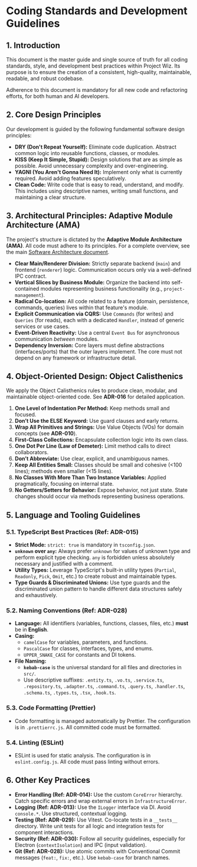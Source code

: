 # Coding Standards and Development Guidelines

## 1. Introduction

This document is the master guide and single source of truth for all coding standards, style, and development best practices within Project Wiz. Its purpose is to ensure the creation of a consistent, high-quality, maintainable, readable, and robust codebase.

Adherence to this document is mandatory for all new code and refactoring efforts, for both human and AI developers.

## 2. Core Design Principles

Our development is guided by the following fundamental software design principles:

*   **DRY (Don't Repeat Yourself):** Eliminate code duplication. Abstract common logic into reusable functions, classes, or modules.
*   **KISS (Keep It Simple, Stupid):** Design solutions that are as simple as possible. Avoid unnecessary complexity and over-engineering.
*   **YAGNI (You Aren't Gonna Need It):** Implement only what is currently required. Avoid adding features speculatively.
*   **Clean Code:** Write code that is easy to read, understand, and modify. This includes using descriptive names, writing small functions, and maintaining a clear structure.

## 3. Architectural Principles: Adaptive Module Architecture (AMA)

The project's structure is dictated by the **Adaptive Module Architecture (AMA)**. All code must adhere to its principles. For a complete overview, see the main [Software Architecture document](../concepts/software-architecture.md).

*   **Clear Main/Renderer Division:** Strictly separate backend (`main`) and frontend (`renderer`) logic. Communication occurs only via a well-defined IPC contract.
*   **Vertical Slices by Business Module:** Organize the backend into self-contained modules representing business functionality (e.g., `project-management`).
*   **Radical Co-location:** All code related to a feature (domain, persistence, commands, queries) lives within that feature's module.
*   **Explicit Communication via CQRS:** Use `Commands` (for writes) and `Queries` (for reads), each with a dedicated `Handler`, instead of generic services or use cases.
*   **Event-Driven Reactivity:** Use a central `Event Bus` for asynchronous communication *between* modules.
*   **Dependency Inversion:** Core layers must define abstractions (interfaces/ports) that the outer layers implement. The core must not depend on any framework or infrastructure detail.

## 4. Object-Oriented Design: Object Calisthenics

We apply the Object Calisthenics rules to produce clean, modular, and maintainable object-oriented code. See **ADR-016** for detailed application.

1.  **One Level of Indentation Per Method:** Keep methods small and focused.
2.  **Don’t Use the ELSE Keyword:** Use guard clauses and early returns.
3.  **Wrap All Primitives and Strings:** Use Value Objects (VOs) for domain concepts (see **ADR-010**).
4.  **First-Class Collections:** Encapsulate collection logic into its own class.
5.  **One Dot Per Line (Law of Demeter):** Limit method calls to direct collaborators.
6.  **Don’t Abbreviate:** Use clear, explicit, and unambiguous names.
7.  **Keep All Entities Small:** Classes should be small and cohesive (<100 lines); methods even smaller (<15 lines).
8.  **No Classes With More Than Two Instance Variables:** Applied pragmatically, focusing on internal state.
9.  **No Getters/Setters for Behavior:** Expose behavior, not just state. State changes should occur via methods representing business operations.

## 5. Language and Tooling Guidelines

### 5.1. TypeScript Best Practices (Ref: ADR-015)

*   **Strict Mode:** `strict: true` is mandatory in `tsconfig.json`.
*   **`unknown` over `any`:** Always prefer `unknown` for values of unknown type and perform explicit type checking. `any` is forbidden unless absolutely necessary and justified with a comment.
*   **Utility Types:** Leverage TypeScript's built-in utility types (`Partial`, `Readonly`, `Pick`, `Omit`, etc.) to create robust and maintainable types.
*   **Type Guards & Discriminated Unions:** Use type guards and the discriminated union pattern to handle different data structures safely and exhaustively.

### 5.2. Naming Conventions (Ref: ADR-028)

*   **Language:** All identifiers (variables, functions, classes, files, etc.) **must** be in **English**.
*   **Casing:**
    *   `camelCase` for variables, parameters, and functions.
    *   `PascalCase` for classes, interfaces, types, and enums.
    *   `UPPER_SNAKE_CASE` for constants and DI tokens.
*   **File Naming:**
    *   **`kebab-case`** is the universal standard for all files and directories in `src/`.
    *   Use descriptive suffixes: `.entity.ts`, `.vo.ts`, `.service.ts`, `.repository.ts`, `.adapter.ts`, `.command.ts`, `.query.ts`, `.handler.ts`, `.schema.ts`, `.types.ts`, `.tsx`, `.hook.ts`.

### 5.3. Code Formatting (Prettier)

*   Code formatting is managed automatically by Prettier. The configuration is in `.prettierrc.js`. All committed code must be formatted.

### 5.4. Linting (ESLint)

*   ESLint is used for static analysis. The configuration is in `eslint.config.js`. All code must pass linting without errors.

## 6. Other Key Practices

*   **Error Handling (Ref: ADR-014):** Use the custom `CoreError` hierarchy. Catch specific errors and wrap external errors in `InfrastructureError`.
*   **Logging (Ref: ADR-013):** Use the `ILogger` interface via DI. Avoid `console.*`. Use structured, contextual logging.
*   **Testing (Ref: ADR-029):** Use Vitest. Co-locate tests in a `__tests__` directory. Write unit tests for all logic and integration tests for component interactions.
*   **Security (Ref: ADR-030):** Follow all security guidelines, especially for Electron (`contextIsolation`) and IPC (input validation).
*   **Git (Ref: ADR-028):** Use atomic commits with Conventional Commit messages (`feat:`, `fix:`, etc.). Use `kebab-case` for branch names.